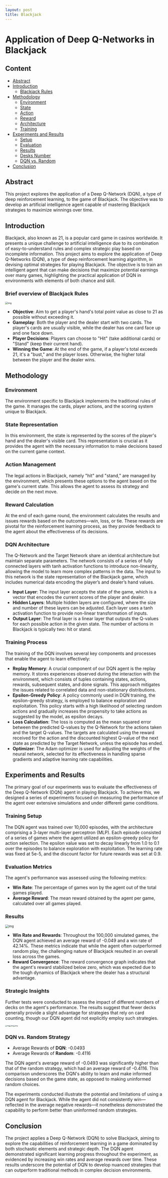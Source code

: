 ```yaml
---
layout: post
title: Blackjack
---
```


<link rel="stylesheet" type="text/css" href="./_style/style.css">

# Application of Deep Q-Networks in Blackjack

## Content

* [Abstract](#abstract)
* [Introduction](#introduction)
  * [Blackjack Rules](#brief-overview-of-blackjack-rules)
* [Methodology](#methodology)
  * [Environment](#environment)
  * [State](#state-representation)
  * [Action](#action-management)
  * [Reward](#reward-calculation)
  * [Architecture](#dqn-architecture)
  * [Training](#training-process)
* [Experiments and Results](#experiments-and-results)
  * [Setup](#training-setup)
  * [Evaluation](#evaluation-metrics)
  * [Results](#results)
  * [Desks Number](#strategic-insights)
  * [DQN vs. Random](#dqn-vs-random-strategy)
* [Conclusion](#conclusion)

## Abstract

This project explores the application of a Deep Q-Network (DQN), a type of deep reinforcement learning, to the game of Blackjack. The objective was to develop an artificial intelligence agent capable of mastering Blackjack strategies to maximize winnings over time.  

## Introduction

Blackjack, also known as 21, is a popular card game in casinos worldwide. It presents a unique challenge to artificial intelligence due to its combination of easy-to-understand rules and complex strategic play based on incomplete information. This project aims to explore the application of Deep Q-Networks (DQN), a type of deep reinforcement learning algorithm, in devising optimal strategies for playing Blackjack. The objective is to train an intelligent agent that can make decisions that maximize potential earnings over many games, highlighting the practical application of DQN in environments with elements of both chance and skill.

### Brief overview of Blackjack Rules

<img src="https://lh7-us.googleusercontent.com/jCmogdeEoFOs-gxZo0q4vKFYyqPHiKIcDaHsMNLwgvzY3hL9LVavB2m24o6H7igdloL49T0W1xUYdIp2wybKJflIHn-bxgcoO80YAEID12cMHZAusQZC7itJp_I-PDVuniirr4CUVRTDvvG_R35Z1yLkQg=s2048" alt="img" style="zoom:50%;" />

- **Objective**: Aim to get a player's hand's total point value as close to 21 as possible without exceeding it.
- **Gameplay**: Both the player and the dealer start with two cards. The player's cards are usually visible, while the dealer has one card face up and one face down.
- **Player Decisions**: Players can choose to "Hit" (take additional cards) or "Stand" (keep their current hand).
- **Winning the Game**: At the end of the game, if a player's total exceeds 21, it's a "bust," and the player loses. Otherwise, the higher total between the player and the dealer wins.

## Methodology

### Environment

The environment specific to Blackjack implements the traditional rules of the game. It manages the cards, player actions, and the scoring system unique to Blackjack.

### State Representation

In this environment, the state is represented by the scores of the player's hand and the dealer's visible card. This representation is crucial as it provides the agent with the necessary information to make decisions based on the current game context.

### Action Management

The legal actions in Blackjack, namely "hit" and "stand," are managed by the environment, which presents these options to the agent based on the game's current state. This allows the agent to assess its strategy and decide on the next move.

### Reward Calculation

At the end of each game round, the environment calculates the results and issues rewards based on the outcomes—win, loss, or tie. These rewards are pivotal for the reinforcement learning process, as they provide feedback to the agent about the effectiveness of its decisions.

### DQN Architecture

The Q-Network and the Target Network share an identical architecture but maintain separate parameters. The network consists of a series of fully connected layers with tanh activation functions to introduce non-linearity, allowing the model to learn more complex patterns in the data. The input to this network is the state representation of the Blackjack game, which includes numerical data encoding the player’s and dealer’s hand values.

- **Input Layer**: The input layer accepts the state of the game, which is a vector that encodes the current scores of the player and dealer.
- **Hidden Layers**: Multiple hidden layers are configured, where the size and number of these layers can be adjusted. Each layer uses a tanh activation function to provide non-linear transformation of inputs.
- **Output Layer**: The final layer is a linear layer that outputs the Q-values for each possible action in the given state. The number of actions in Blackjack is typically two: hit or stand.

### Training Process

The training of the DQN involves several key components and processes that enable the agent to learn effectively:

- **Replay Memory**: A crucial component of our DQN agent is the replay memory. It stores experiences observed during the interaction with the environment, which consists of tuples containing states, actions, rewards, subsequent states, and done signals. This approach mitigates the issues related to correlated data and non-stationary distributions.
- **Epsilon-Greedy Policy**: A policy commonly used in DQN training, the epsilon-greedy strategy, is employed to balance exploration and exploitation. This policy starts with a high likelihood of selecting random actions and gradually increases the propensity to take actions as suggested by the model, as epsilon decays.
- **Loss Calculation**: The loss is computed as the mean squared error between the predicted Q-values by the Q-Network for the actions taken and the target Q-values. The targets are calculated using the reward received for the action and the discounted highest Q-value of the next state as predicted by the Target Network, unless the episode has ended.
- **Optimizer**: The Adam optimizer is used for adjusting the weights of the neural network, selected for its effectiveness in handling sparse gradients and adaptive learning rate capabilities.

## Experiments and Results

The primary goal of our experiments was to evaluate the effectiveness of the Deep Q-Network (DQN) agent in playing Blackjack. To achieve this, we designed a series of experiments focused on measuring the performance of the agent over extensive simulations and under different game conditions.

### Training Setup

The DQN agent was trained over 10,000 episodes, with the architecture comprising a 3-layer multi-layer perceptron (MLP). Each episode consisted of a series of games where the agent utilized an epsilon-greedy policy for action selection. The epsilon value was set to decay linearly from 1.0 to 0.1 over the episodes to balance exploration with exploitation. The learning rate was fixed at 5e-5, and the discount factor for future rewards was set at 0.9.

### Evaluation Metrics

The agent's performance was assessed using the following metrics:
- **Win Rate**: The percentage of games won by the agent out of the total games played.
- **Average Reward**: The mean reward obtained by the agent per game, calculated over all games played.

### Results

<img src="https://lh7-us.googleusercontent.com/BbreMbSc8S7TKIEw8n9L9PxOj4SzuqEBGp0RM5wRWLLQosLnupVQnD4luAJNKfSNIAHuU5NCRGrMU4as1vqGJHy4jHqbGFWglFoJQKitme9ZBYfYE1m7he_2fjNCKKudnDFVYF78L22EHvhbQ5l6dykmCA=s2048" alt="img" style="zoom: 67%;" />

- **Win Rate and Rewards**: Throughout the 100,000 simulated games, the DQN agent achieved an average reward of -0.049 and a win rate of 42.14%. These metrics indicate that while the agent often outperformed random play, the challenging nature of Blackjack resulted in an overall loss across the games.
- **Reward Convergence**: The reward convergence graph indicates that the agent's reward stabilized below zero, which was expected due to the tough dynamics of Blackjack where the dealer has a structural advantage.

### Strategic Insights

Further tests were conducted to assess the impact of different numbers of decks on the agent's performance. The results suggest that fewer decks generally provide a slight advantage for strategies that rely on card counting, though our DQN agent did not explicitly employ such strategies.

<img src="https://lh7-us.googleusercontent.com/30eNon6Jg7P9aWK7Gpex_dyOaGW2VPgn4FOxuQw33xPgK_29BkMgcVzkpigQ3UynqsXIghSt0Ai1OZt7Re-E9wJl-f-4iIdBhiLJYJ2Q10Wk1lVJ9dtYSqIt5JAnYpZYaLLs_jNUfQ65OdseFqGNLM-q5w=s2048" alt="img" style="zoom: 33%;" /><img src="https://lh7-us.googleusercontent.com/eOmK5aYtjAL6y4KMUgLu_JyjQoLJbDx1j9RDNRn0CypeqZ-8l94Sc7jRMK6i_WJ0BsWoFto1PYF5GntAeiFh0Xm67bqFTZD_irLNMU2jtzDhKUmxtz-mc7ME9GNqea4KDwEcl8M78q0gRuamiPrxAW1FYg=s2048" alt="img" style="zoom: 33%;" /><img src="https://lh7-us.googleusercontent.com/rXlriHaC6umd-qsPfoLrUWzav9yezu_IA6F7Q6DG547idsjSeOhCB1TZIv_EJDPW2R3b9r_Y84WoN2e28BwYg-Jy0nyI9DzUNBIBs6s6ZtHEeqOd5NlraAmBosmUzpfHiRx2E5WeZfo3Dqi5ZyW2illddA=s2048" alt="img" style="zoom: 33%;" />

### DQN vs. Random Strategy

* Average Rewards of **DQN**: -0.0493
* Average Rewards of **Random**: -0.4116

The DQN agent's average reward of -0.0493 was significantly higher than that of the random strategy, which had an average reward of -0.4116. This comparison underscores the DQN's ability to learn and make informed decisions based on the game state, as opposed to making uninformed random choices.

The experiments conducted illustrate the potential and limitations of using a DQN agent for Blackjack. While the agent did not consistently win—reflected in the average negative rewards—it nonetheless demonstrated the capability to perform better than uninformed random strategies. 

## Conclusion

The project applies a Deep Q-Network (DQN) to solve Blackjack, aiming to explore the capabilities of reinforcement learning in a game dominated by both stochastic elements and strategic depth. The DQN agent demonstrated significant learning progress throughout the experiment, as evidenced by increasing win rates and average rewards over time. These results underscore the potential of DQN to develop nuanced strategies that can outperform traditional methods in complex decision environments.